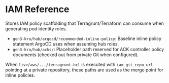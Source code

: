 # IAM Reference

Stores IAM policy scaffolding that Terragrunt/Terraform can consume when generating pod identity roles.

- `gen3-kro/hub/argocd/recommended-inline-policy`: Baseline inline policy statement ArgoCD uses when assuming hub roles.
- `gen3-kro/hub/acks/`: Placeholder path reserved for ACK controller policy documents (checked out from private Git when configured).

When `live/aws/.../terragrunt.hcl` is executed with `iam_git_repo_url` pointing at a private repository, these paths are used as the merge point for inline policies.

